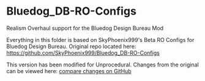 # Bluedog_DB-RO-Configs

Realism Overhaul support for the Bluedog Design Bureau Mod

Everything in this folder is based on SkyPhoenix999's Beta RO Configs for Bluedog Design Bureau.
Original repo located here: https://github.com/SkyPhoenix999/Bluedog_DB-RO-Configs

This version has been modified for Unprocedural.
Changes from the original can be viewed here: [compare changes on GitHub](<https://github.com/SkyPhoenix999/Bluedog_DB-RO-Configs/compare/main-(BDB-V1.14)...hypnokermit:Bluedog_DB-RO-Configs:Unprocedural>)
